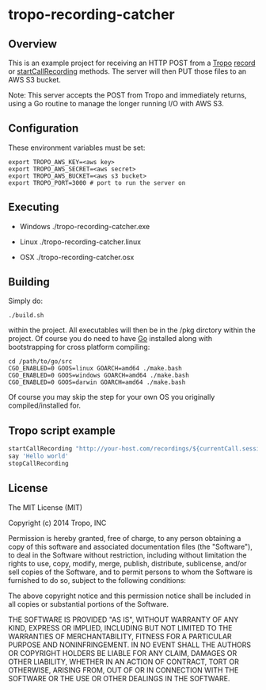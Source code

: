 # tropo-recording-catcher

## Overview

This is an example project for receiving an HTTP POST from a [Tropo](http://tropo.com) [record](https://www.tropo.com/docs/scripting/record) or [startCallRecording](https://www.tropo.com/docs/scripting/startcallrecording) methods. The server will then PUT those files to an AWS S3 bucket.

Note: This server accepts the POST from Tropo and immediately returns, using a Go routine to manage the longer running I/O with AWS S3.

## Configuration

These environment variables must be set:

```
export TROPO_AWS_KEY=<aws key>
export TROPO_AWS_SECRET=<aws secret>
export TROPO_AWS_BUCKET=<aws s3 bucket>
export TROPO_PORT=3000 # port to run the server on
```

## Executing

* Windows
	./tropo-recording-catcher.exe

* Linux
	./tropo-recording-catcher.linux

* OSX
	./tropo-recording-catcher.osx

## Building

Simply do:

```
./build.sh 
```

within the project. All executables will then be in the /pkg dirctory within the project. Of course you do need to have [Go](https://golang.org/doc/install) installed along with bootstrapping for cross platform compiling:

```
cd /path/to/go/src
CGO_ENABLED=0 GOOS=linux GOARCH=amd64 ./make.bash
CGO_ENABLED=0 GOOS=windows GOARCH=amd64 ./make.bash
CGO_ENABLED=0 GOOS=darwin GOARCH=amd64 ./make.bash
```

Of course you may skip the step for your own OS you originally compiled/installed for.

## Tropo script example

```ruby
startCallRecording "http://your-host.com/recordings/${currentCall.sessionId}.mp3", :format => "audio/mp3"
say 'Hello world'
stopCallRecording
```

## License

The MIT License (MIT)

Copyright (c) 2014 Tropo, INC

Permission is hereby granted, free of charge, to any person obtaining a copy
of this software and associated documentation files (the "Software"), to deal
in the Software without restriction, including without limitation the rights
to use, copy, modify, merge, publish, distribute, sublicense, and/or sell
copies of the Software, and to permit persons to whom the Software is
furnished to do so, subject to the following conditions:

The above copyright notice and this permission notice shall be included in
all copies or substantial portions of the Software.

THE SOFTWARE IS PROVIDED "AS IS", WITHOUT WARRANTY OF ANY KIND, EXPRESS OR
IMPLIED, INCLUDING BUT NOT LIMITED TO THE WARRANTIES OF MERCHANTABILITY,
FITNESS FOR A PARTICULAR PURPOSE AND NONINFRINGEMENT. IN NO EVENT SHALL THE
AUTHORS OR COPYRIGHT HOLDERS BE LIABLE FOR ANY CLAIM, DAMAGES OR OTHER
LIABILITY, WHETHER IN AN ACTION OF CONTRACT, TORT OR OTHERWISE, ARISING FROM,
OUT OF OR IN CONNECTION WITH THE SOFTWARE OR THE USE OR OTHER DEALINGS IN
THE SOFTWARE.